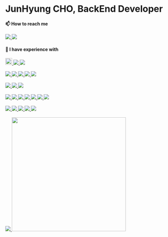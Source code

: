 # JunHyung CHO, BackEnd Developer
<!-- 
#### 🏫 Education
<a href="https://github.com/wecode-bootcamp-korea" style="display: inline">
    <img src="https://img.shields.io/badge/>WECODE-000000?style=flat-square&logo=WECODE&logoColor=white" />
</a>
<a href="https://blog.naver.com/udemy-wjtb" style="display: inline">
    <img src="https://img.shields.io/badge/WoongjinThinkbigXUdemy_STARTERS-A435F0?style=flat-square&logo=Udemy&logoColor=white" />
</a>
-->
#### 📫 How to reach me 

<a href="https://velog.io/@amoeba25" style="display: inline">
    <img src="https://img.shields.io/badge/Velog-20C997?style=flat-square&logo=Velog&logoColor=white" />
</a>
<a href="mailto:amoeba8282@gmail.com" style="display: inline">
    <img src="https://img.shields.io/badge/Gmail-EA4335?style=flat-square&logo=Gmail&logoColor=white" />
</a>

#### 🌱 I have experience with
<a href="https://github.com/topics/java" style="display: inline">
    <img src="https://t1.daumcdn.net/cfile/tistory/99C3C24F5AD83BFA1C" width="21px" />
</a>
<a href="https://github.com/gradle" style="display: inline">
    <img src="https://img.shields.io/badge/gradle-02303A?logo=gradle" />
</a>
<a href="https://github.com/topics/javascript" style="display: inline">
    <img src="https://img.shields.io/badge/JavaScript-F7DF1E?style=flat-square&logo=JavaScript&logoColor=white" />
</a>
<br /><br />
<a href="https://github.com/spring-projects" style="display: inline">
    <img src="https://img.shields.io/badge/Spring Boot-6DB33F?style=flat-square&logo=Spring Boot&logoColor=white" />
</a>
<a href="https://github.com/spring-projects" style="display: inline">
    <img src="https://img.shields.io/badge/Spring MVC-6DB33F?style=flat-square&logo=Spring&logoColor=white" />
</a>
<a href="https://github.com/spring-projects/spring-data-jpa" style="display: inline">
    <img src="https://img.shields.io/badge/Spring Data JPA-6DB33F?style=flat-square&logo=JPA&logoColor=white" />
</a>
<a href="" style="display: inline">
    <img src="https://img.shields.io/badge/JUnit5-25A162?logo=junit5&logoColor=white" />
</a>
<a href="https://github.com/spring-projects/spring-security" style="display: inline">
    <img src="https://img.shields.io/badge/Security-6DB33F?style=flat-square&logo=Spring Security&logoColor=white" />
</a>
<br /><br />
<!-- <a href="https://github.com/mysql" style="display: inline">
    <img src="https://img.shields.io/badge/MySQL-4479A1?style=flat-square&logo=MySQL&logoColor=white" />
</a> -->
<a href="https://github.com/mariadb" style="display: inline">
    <img src="https://img.shields.io/badge/MariaDB-003545?style=flat-square&logo=MariaDB&logoColor=white" />
</a>
<a href="https://github.com/hibernate" style="display: inline">
    <img src="https://img.shields.io/badge/hibernate-59666C?logo=hibernate" />
</a>
<a href="https://github.com/redis" style="display: inline">
    <img src="https://img.shields.io/badge/redis-red?style=flat-square&logo=redis&logoColor=white" />
</a>
<br /><br />
<a href="https://github.com/git" style="display: inline">
    <img src="https://img.shields.io/badge/Git-F05032?style=flat-square&logo=Git&logoColor=white" />
</a>
<a href="https://github.com/aws" style="display: inline">
    <img src="https://img.shields.io/badge/AWS-232F3E?style=flat-square&logo=Amazon AWS" />
</a>
<a href="https://github.com/aws" style="display: inline">
    <img src="https://img.shields.io/badge/RDS-232F3E?style=flat-square&logo=Amazon RDS" />
</a>
<a href="https://github.com/aws" style="display: inline">
    <img src="https://img.shields.io/badge/Amazon Linux-232F3E?style=flat-square&logo=Amazon EC2" />
</a>
<a href="https://github.com/aws" style="display: inline">
    <img src="https://img.shields.io/badge/S3-232F3E?style=flat-square&logo=Amazon S3" />
</a>
<a href="https://github.com/nginx" style="display: inline">
    <img src="https://img.shields.io/badge/NGINX-green?style=flat-square&logo=Nginx&logoColor=white" />
</a>
<a href="https://github.com/docker" style="display: inline">
    <img src="https://img.shields.io/badge/Docker-2496ED?style=flat-square&logo=Docker&logoColor=white"/>
</a>
<!-- <a href="https://github.com/apache/tomcat" style="display: inline">
    <img src="https://img.shields.io/badge/Apache Tomcat-F8DC75?style=flat-square&logo=Apache Tomcat&logoColor=black"/>
</a> -->
<br /><br />
<a href="" style="display: inline">
    <img src="https://img.shields.io/badge/Slack-4A154B?style=flat-square&logo=Slack&logoColor=" />
</a>
<a href="" style="display: inline">
    <img src="https://img.shields.io/badge/Swagger-white?style=flat-square&logo=Swagger&logoColor=" />
</a>
<a href="" style="display: inline">
    <img src="https://img.shields.io/badge/Postman-FF6C37?style=flat-square&logo=Postman&logoColor=white" />
</a>
<a href="" style="display: inline">
    <img src="https://img.shields.io/badge/Notion-000000?style=flat-square&logo=Notion&logoColor=white" />
</a>
<a href="">
    <img src ="https://img.shields.io/badge/intelij-purple" />
</a>
<br /><br />
<a href="https://github.com/anuraghazra/github-readme-stats">
    <img src ="https://github-readme-stats.vercel.app/api?username=zwundzwzig&theme=dark&show_icons=true" />
</a>
<a href="https://github.com/anuraghazra/github-readme-stats">
    <img src ="https://github-readme-stats.vercel.app/api/top-langs/?username=zwundzwzig&layout=compact&theme=dark&show_icons=true" width=356px />
</a>
</a>

<!--
**zwundzwzig/zwundzwzig** is a ✨ _special_ ✨ repository because its `README.md` (this file) appears on your GitHub profile.

Here are some ideas to get you started:

- 🔭 I’m currently working on ...
- 👯 I’m looking to collaborate on ...
- 🤔 I’m looking for help with ...
- 💬 Ask me about ...
- 😄 Pronouns: ...
- ⚡ Fun fact: ...
-->
